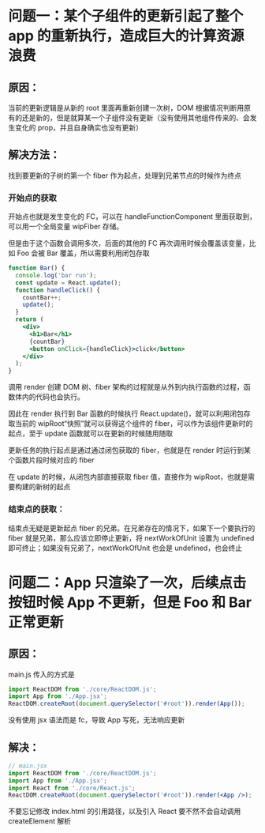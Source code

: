# 问题一：某个子组件的更新引起了整个 app 的重新执行，造成巨大的计算资源浪费

## 原因：

当前的更新逻辑是从新的 root 里面再重新创建一次树，DOM 根据情况判断用原有的还是新的，但是就算某一个子组件没有更新（没有使用其他组件传来的、会发生变化的 prop，并且自身确实也没有更新）

## 解决方法：

找到要更新的子树的第一个 fiber 作为起点，处理到兄弟节点的时候作为终点

### 开始点的获取

开始点也就是发生变化的 FC，可以在 handleFunctionComponent 里面获取到，可以用一个全局变量 wipFiber 存储。

但是由于这个函数会调用多次，后面的其他的 FC 再次调用时候会覆盖该变量，比如 Foo 会被 Bar 覆盖，所以需要利用闭包存取

```jsx
function Bar() {
  console.log('bar run');
  const update = React.update();
  function handleClick() {
    countBar++;
    update();
  }
  return (
    <div>
      <h1>Bar</h1>
      {countBar}
      <button onClick={handleClick}>click</button>
    </div>
  );
}
```

调用 render 创建 DOM 树、fiber 架构的过程就是从外到内执行函数的过程，函数体内的代码也会执行。

因此在 render 执行到 Bar 函数的时候执行 React.update()，就可以利用闭包存取当前的 wipRoot“快照”就可以获得这个组件的 fiber，可以作为该组件更新时的起点，至于 update 函数就可以在更新的时候随用随取

更新任务的执行起点是通过通过闭包获取的 fiber，也就是在 render 时运行到某个函数片段时候对应的 fiber

在 update 的时候，从闭包内部直接获取 fiber 值，直接作为 wipRoot，也就是需要构建的新树的起点

### 结束点的获取：

结束点无疑是更新起点 fiber 的兄弟。在兄弟存在的情况下，如果下一个要执行的 fiber 就是兄弟，那么应该立即停止更新，将 nextWorkOfUnit 设置为 undefined 即可终止；如果没有兄弟了，nextWorkOfUnit 也会是 undefined，也会终止

# 问题二：App 只渲染了一次，后续点击按钮时候 App 不更新，但是 Foo 和 Bar 正常更新

## 原因：

main.js 传入的方式是

```js
import ReactDOM from './core/ReactDOM.js';
import App from './App.jsx';
ReactDOM.createRoot(document.querySelector('#root')).render(App());
```

没有使用 jsx 语法而是 fc，导致 App 写死，无法响应更新

## 解决：

```jsx
// main.jsx
import ReactDOM from './core/ReactDOM.js';
import App from './App.jsx';
import React from './core/React.js';
ReactDOM.createRoot(document.querySelector('#root')).render(<App />);
```

不要忘记修改 index.html 的引用路径，以及引入 React 要不然不会自动调用 createElement 解析
